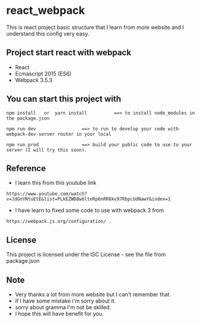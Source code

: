 # react_webpack
This is react project basic structure that I learn from more website and I understand this config very easy.
## Project start react with webpack
* React
* Ecmascript 2015 (ES6) 
* Webpack 3.5.3
## You can start this project with
```
npm install   or  yarn install          ==> to install node_modules in the package.json
```

```
npm run dev                 ==> to run to develop your code with webpack-dev-server router in your local
```
```
npm run prod                ==> build your public code to use to your server (I will try this soon).
```

## Reference
* I learn this from this youtube link 
```
https://www.youtube.com/watch?v=JdGnYNtuEtE&list=PLkEZWD8wbltnRp6nRR8kv97RbpcUdNawY&index=1
```
* I have learn to fixed some code to use with webpack 3 from 
```
https://webpack.js.org/configuration/ . 
```

## License
This project is licensed under the ISC License - see the file from package.json

## Note
* Very thanks a lot from more website but I can't remember that.
* if I have some mistake i'm sorry about it.
* sorry about gramma I'm not be skilled.
* I hope this will have benefit for you.
